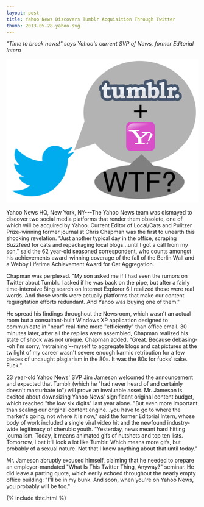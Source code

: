 ```yaml
---
layout: post
title: Yahoo News Discovers Tumblr Acquisition Through Twitter
thumb: 2013-05-28-yahoo.svg
---
```


*"Time to break news!" says Yahoo's current SVP of News, former Editorial Intern*

![Yahoo Tumbles](/assets/2013-05-28-yahoo.svg)

Yahoo News HQ, New York, NY---The Yahoo News team was dismayed to discover two social media platforms that render them obsolete, one of which will be acquired by Yahoo. Current Editor of Local/Cats and Pulitzer Prize-winning former journalist Chris Chapman was the first to unearth this shocking revelation. "Just another typical day in the office, scraping Buzzfeed for cats and repackaging local blogs...until I got a call from my son," said the 62 year-old seasoned correspondent, who counts amongst his achievements award-winning coverage of the fall of the Berlin Wall and a Webby Lifetime Achievement Award for Cat Aggregation. 

Chapman was perplexed. "My son asked me if I had seen the rumors on Twitter about Tumblr. I asked if he was back on the pipe, but after a fairly time-intensive Bing search on Internet Explorer 6 I realized those were real words. And those words were actually platforms that make our content regurgitation efforts redundant. And Yahoo was buying one of them." 

He spread his findings throughout the Newsroom, which wasn't an actual room but a consultant-built Windows XP application designed to communicate in "near" real-time more "efficiently" than office email. 30 minutes later, after all the replies were assembled, Chapman realized his state of shock was not unique. Chapman added, "Great. Because debasing--oh I'm sorry, ‘retraining'--myself to aggregate blogs and cat pictures at the twilight of my career wasn't severe enough karmic retribution for a few pieces of uncaught plagiarism in the 80s. It was the 80s for fucks' sake. Fuck."

23 year-old Yahoo News' SVP Jim Jameson welcomed the announcement and expected that Tumblr (which he "had never heard of and certainly doesn't masturbate to") will prove an invaluable asset. Mr. Jameson is excited about downsizing Yahoo News' significant original content budget, which reached "the low six digits" last year alone. "But even more important than scaling our original content engine...you have to go to where the market's going, not where it is now," said the former Editorial Intern, whose body of work included a single viral video hit and the newfound industry-wide legitimacy of cherubic youth. "Yesterday, news meant hard hitting journalism. Today, it means animated gifs of nutshots and top ten lists. Tomorrow, I bet it'll look a lot like Tumblr. Which means more gifs, but probably of a sexual nature. Not that I knew anything about that until today."

Mr. Jameson abruptly excused himself, claiming that he needed to prepare an employer-mandated "What Is This Twitter Thing, Anyway?" seminar. He did leave a parting quote, which eerily echoed throughout the nearly empty office building: "I'll be in my bunk. And soon, when you're on Yahoo News, you probably will be too." 

{% include tbtc.html %}
